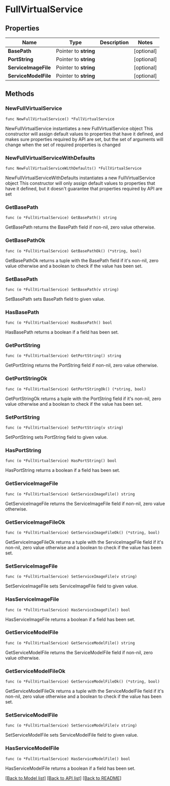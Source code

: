 # FullVirtualService

## Properties

Name | Type | Description | Notes
------------ | ------------- | ------------- | -------------
**BasePath** | Pointer to **string** |  | [optional] 
**PortString** | Pointer to **string** |  | [optional] 
**ServiceImageFile** | Pointer to **string** |  | [optional] 
**ServiceModelFile** | Pointer to **string** |  | [optional] 

## Methods

### NewFullVirtualService

`func NewFullVirtualService() *FullVirtualService`

NewFullVirtualService instantiates a new FullVirtualService object
This constructor will assign default values to properties that have it defined,
and makes sure properties required by API are set, but the set of arguments
will change when the set of required properties is changed

### NewFullVirtualServiceWithDefaults

`func NewFullVirtualServiceWithDefaults() *FullVirtualService`

NewFullVirtualServiceWithDefaults instantiates a new FullVirtualService object
This constructor will only assign default values to properties that have it defined,
but it doesn't guarantee that properties required by API are set

### GetBasePath

`func (o *FullVirtualService) GetBasePath() string`

GetBasePath returns the BasePath field if non-nil, zero value otherwise.

### GetBasePathOk

`func (o *FullVirtualService) GetBasePathOk() (*string, bool)`

GetBasePathOk returns a tuple with the BasePath field if it's non-nil, zero value otherwise
and a boolean to check if the value has been set.

### SetBasePath

`func (o *FullVirtualService) SetBasePath(v string)`

SetBasePath sets BasePath field to given value.

### HasBasePath

`func (o *FullVirtualService) HasBasePath() bool`

HasBasePath returns a boolean if a field has been set.

### GetPortString

`func (o *FullVirtualService) GetPortString() string`

GetPortString returns the PortString field if non-nil, zero value otherwise.

### GetPortStringOk

`func (o *FullVirtualService) GetPortStringOk() (*string, bool)`

GetPortStringOk returns a tuple with the PortString field if it's non-nil, zero value otherwise
and a boolean to check if the value has been set.

### SetPortString

`func (o *FullVirtualService) SetPortString(v string)`

SetPortString sets PortString field to given value.

### HasPortString

`func (o *FullVirtualService) HasPortString() bool`

HasPortString returns a boolean if a field has been set.

### GetServiceImageFile

`func (o *FullVirtualService) GetServiceImageFile() string`

GetServiceImageFile returns the ServiceImageFile field if non-nil, zero value otherwise.

### GetServiceImageFileOk

`func (o *FullVirtualService) GetServiceImageFileOk() (*string, bool)`

GetServiceImageFileOk returns a tuple with the ServiceImageFile field if it's non-nil, zero value otherwise
and a boolean to check if the value has been set.

### SetServiceImageFile

`func (o *FullVirtualService) SetServiceImageFile(v string)`

SetServiceImageFile sets ServiceImageFile field to given value.

### HasServiceImageFile

`func (o *FullVirtualService) HasServiceImageFile() bool`

HasServiceImageFile returns a boolean if a field has been set.

### GetServiceModelFile

`func (o *FullVirtualService) GetServiceModelFile() string`

GetServiceModelFile returns the ServiceModelFile field if non-nil, zero value otherwise.

### GetServiceModelFileOk

`func (o *FullVirtualService) GetServiceModelFileOk() (*string, bool)`

GetServiceModelFileOk returns a tuple with the ServiceModelFile field if it's non-nil, zero value otherwise
and a boolean to check if the value has been set.

### SetServiceModelFile

`func (o *FullVirtualService) SetServiceModelFile(v string)`

SetServiceModelFile sets ServiceModelFile field to given value.

### HasServiceModelFile

`func (o *FullVirtualService) HasServiceModelFile() bool`

HasServiceModelFile returns a boolean if a field has been set.


[[Back to Model list]](../README.md#documentation-for-models) [[Back to API list]](../README.md#documentation-for-api-endpoints) [[Back to README]](../README.md)


